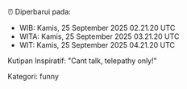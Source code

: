⏰ Diperbarui pada:
- WIB: Kamis, 25 September 2025 02.21.20 UTC
- WITA: Kamis, 25 September 2025 03.21.20 UTC
- WIT: Kamis, 25 September 2025 04.21.20 UTC

Kutipan Inspiratif:
"Cant talk, telepathy only!"


Kategori: funny


